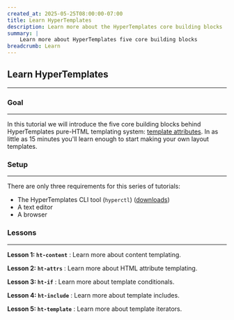 ```yaml
---
created_at: 2025-05-25T08:00:00-07:00
title: Learn HyperTemplates
description: Learn more about the HyperTemplates core building blocks
summary: |
    Learn more about HyperTemplates five core building blocks
breadcrumb: Learn
---
```


## Learn HyperTemplates
-----------------------

<auto-toc selectors='h3,h4,h5,h6,dl dt'></auto-toc>

### Goal
--------

In this tutorial we will introduce the five core building blocks behind HyperTemplates pure-HTML templating system: [template attributes].
In as little as 15 minutes you'll learn enough to start making your own layout templates.

### Setup
---------

There are only three requirements for this series of tutorials: 

* The HyperTemplates CLI tool (`hyperctl`) ([downloads]) 
* A text editor 
* A browser

### Lessons
-----------

**Lesson 1: `ht-content`**
: Learn more about content templating.

  <learn-more ht-block href='./lesson-1/'></learn-more>

**Lesson 2: `ht-attrs`**
: Learn more about HTML attribute templating.

  <learn-more ht-block href='./lesson-2/'></learn-more>

**Lesson 3: `ht-if`**
: Learn more about template conditionals.

  <learn-more ht-block href='./lesson-3/'></learn-more>

**Lesson 4: `ht-include`**
: Learn more about template includes.

  <learn-more ht-block href='./lesson-4/'></learn-more>

**Lesson 5: `ht-template`**
: Learn more about template iterators.

  <learn-more ht-block href='./lesson-5/'></learn-more>


<tutorial-nav ht-block 
         next-href='./lesson-1/' 
         next-label='Lesson 1: Introducing <code>ht-content</code>'></tutorial-nav>


<!-- Links -->
[template attributes]: /docs/reference/core/attributes/
[downloads]: /downloads/
